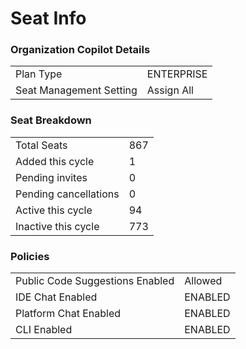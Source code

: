 <h1>Seat Info</h1>
<h3>Organization Copilot Details</h3>
<table><tr><td>Plan Type</td><td>ENTERPRISE</td></tr><tr><td>Seat Management Setting</td><td>Assign All</td></tr></table>
<h3>Seat Breakdown</h3>
<table><tr><td>Total Seats</td><td>867</td></tr><tr><td>Added this cycle</td><td>1</td></tr><tr><td>Pending invites</td><td>0</td></tr><tr><td>Pending cancellations</td><td>0</td></tr><tr><td>Active this cycle</td><td>94</td></tr><tr><td>Inactive this cycle</td><td>773</td></tr></table>
<h3>Policies</h3>
<table><tr><td>Public Code Suggestions Enabled</td><td>Allowed</td></tr><tr><td>IDE Chat Enabled</td><td>ENABLED</td></tr><tr><td>Platform Chat Enabled</td><td>ENABLED</td></tr><tr><td>CLI Enabled</td><td>ENABLED</td></tr></table>
